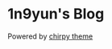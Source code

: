 # 1n9yun's Blog

Powered by [chirpy theme](https://github.com/cotes2020/jekyll-theme-chirpy/#option-1-using-the-chirpy-starter)